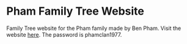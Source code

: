 # Pham Family Tree Website

Family Tree website for the Pham family made by Ben Pham. Visit the website [here](https://phamclan.vercel.app/login). The password is phamclan1977.
